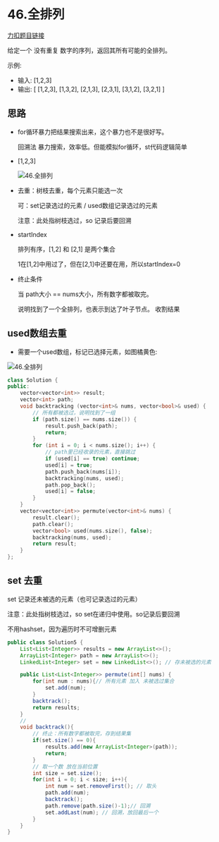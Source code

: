 

# 46.全排列

[力扣题目链接](https://leetcode-cn.com/problems/permutations/)

给定一个 没有重复 数字的序列，返回其所有可能的全排列。

示例:
* 输入: [1,2,3]
* 输出:
[
  [1,2,3],
  [1,3,2],
  [2,1,3],
  [2,3,1],
  [3,1,2],
  [3,2,1]
]

## 思路 

+ for循环暴力把结果搜索出来，这个暴力也不是很好写。

  回溯法 暴力搜索，效率低。但能模拟for循环，st代码逻辑简单

+ [1,2,3] 

  ![46.全排列](https://code-thinking-1253855093.file.myqcloud.com/pics/20211027181706.png)

+ 去重：树枝去重，每个元素只能选一次

  可：set记录选过的元素 / used数组记录选过的元素 

  注意：此处指树枝选过，so 记录后要回溯

+ startIndex

  排列有序，[1,2] 和 [2,1] 是两个集合 

  1在[1,2]中用过了，但在[2,1]中还要在用，所以startIndex=0 

+ 终止条件 

  当 path大小 == nums大小，所有数字都被取完。

  说明找到了一个全排列，也表示到达了叶子节点。 收割结果

## used数组去重

*  需要一个used数组，标记已选择元素，如图橘黄色:

![46.全排列](https://code-thinking-1253855093.file.myqcloud.com/pics/20211027181706.png)

 

```CPP
class Solution {
public:
    vector<vector<int>> result;
    vector<int> path;
    void backtracking (vector<int>& nums, vector<bool>& used) {
        // 所有都被选过，说明找到了一组
        if (path.size() == nums.size()) {
            result.push_back(path);
            return;
        }
        for (int i = 0; i < nums.size(); i++) {
            // path里已经收录的元素，直接跳过
            if (used[i] == true) continue;
            used[i] = true;
            path.push_back(nums[i]);
            backtracking(nums, used);
            path.pop_back();
            used[i] = false;
        }
    }
    vector<vector<int>> permute(vector<int>& nums) {
        result.clear();
        path.clear();
        vector<bool> used(nums.size(), false);
        backtracking(nums, used);
        return result;
    }
};
```



## set 去重

set 记录还未被选的元素（也可记录选过的元素） 

注意：此处指树枝选过，so set在递归中使用。so记录后要回溯

不用hashset，因为遍历时不可增删元素

```java
public class Solution5 {
    List<List<Integer>> results = new ArrayList<>();
    ArrayList<Integer> path = new ArrayList<>();
    LinkedList<Integer> set = new LinkedList<>(); // 存未被选的元素  

    public List<List<Integer>> permute(int[] nums) {
        for(int num : nums){// 所有元素 加入 未被选过集合
            set.add(num);
        }
        backtrack();
        return results;
    }
    //
    void backtrack(){
        // 终止：所有数字都被取完，存到结果集
        if(set.size() == 0){
            results.add(new ArrayList<Integer>(path));
            return;
        }
        // 取一个数 放在当前位置
        int size = set.size();
        for(int i = 0; i < size; i++){
            int num = set.removeFirst(); // 取头
            path.add(num);
            backtrack();
            path.remove(path.size()-1);// 回溯
            set.addLast(num); // 回溯，放回最后一个
        }
    }
}
```





###  